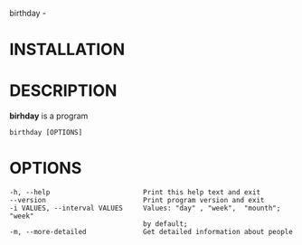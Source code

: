 
birthday - 



# INSTALLATION

# DESCRIPTION
**birhday** is a program

    birthday [OPTIONS]

# OPTIONS
    -h, --help                       Print this help text and exit
    --version                        Print program version and exit
    -i VALUES, --interval VALUES	 Values: "day" , "week",  "mounth"; "week"
    								 by default;
    -m, --more-detailed				 Get detailed information about people

